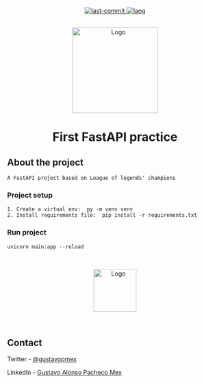 <div align="center">
	<a href="#changelog">
		<img src="https://img.shields.io/github/last-commit/gustavopmex/fastAPI-first-practice?color=yellow&style=for-the-badge" alt="last-commit">
	</a>
	<a href="#changelog">
		<img src="https://img.shields.io/github/languages/top/gustavopmex/fastAPI-first-practice?style=for-the-badge" alt="lang">
	</a>
</div>


<!-- PROJECT LOGO -->
<br />
<p align="center">
  <a href="https://github.com/GustavoPMex/">
    <img src="https://i.imgur.com/b67v87R.png" alt="Logo" width="200" height="200">
  </a>

  <h1 align="center">First FastAPI practice</h1>

</p>


## About the project
```
A FastAPI project based on League of legends' champions
```

### Project setup
```
1. Create a virtual env:  py -m venv venv
2. Install requirements file:  pip install -r requirements.txt
```

### Run project
```
uvicorn main:app --reload
```
<br>

<p align="center">
  <a href="https://github.com/GustavoPMex/">
    <img src="https://seeklogo.com/images/F/fastapi-logo-541BAA112F-seeklogo.com.png" alt="Logo" width="100" height="100">
  </a>
</p>

<br>

## Contact
Twitter - [@gustavopmex](https://twitter.com/gustavopmex)

LinkedIn - [Gustavo Alonso Pacheco Mex](https://www.linkedin.com/in/gustavopmex/)